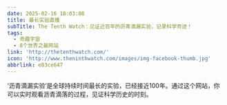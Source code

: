 ```yaml
---
date: 2025-02-16 18:03:08
title: 最长实验直播
subTitle: The Tenth Watch：见证近百年的沥青滴漏实验，记录科学奇迹！
tags:
  - 奇趣宇宙
  - 8个世界之最网站
link: 'http://thetenthwatch.com/'
icon: 'http://www.theninthwatch.com/images/img-facebook-thumb.jpg'
abbrlink: e83ce647
---
```


‘沥青滴漏实验’是全球持续时间最长的实验，已经接近100年。通过这个网站，你可以实时观看沥青滴落的过程，见证科学历史的时刻。